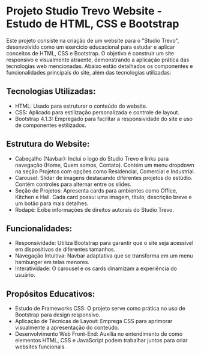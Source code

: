 # Projeto Studio Trevo Website - Estudo de HTML, CSS e Bootstrap

Este projeto consiste na criação de um website para o "Studio Trevo", desenvolvido como um exercício educacional para estudar e aplicar conceitos de HTML, CSS e Bootstrap. O objetivo é construir um site responsivo e visualmente atraente, demonstrando a aplicação prática das tecnologias web mencionadas. Abaixo estão detalhados os componentes e funcionalidades principais do site, além das tecnologias utilizadas:

## Tecnologias Utilizadas:
- HTML: Usado para estruturar o conteúdo do website.
- CSS: Aplicado para estilização personalizada e controle de layout.
- Bootstrap 4.1.3: Empregado para facilitar a responsividade do site e uso de componentes estilizados.

## Estrutura do Website:
- Cabeçalho (Navbar): Inclui o logo do Studio Trevo e links para navegação (Home, Quem somos, Contato).
Contém um menu dropdown na seção Projetos com opções como Residencial, Comercial e Industrial.
- Carousel: Slider de imagens destacando diferentes projetos do estúdio.
Contém controles para alternar entre os slides.
- Seção de Projetos: Apresenta cards para ambientes como Office, Kitchen e Hall.
Cada card possui uma imagem, título, descrição breve e um botão para mais detalhes.
- Rodapé: Exibe informações de direitos autorais do Studio Trevo.

## Funcionalidades:
- Responsividade: Utiliza Bootstrap para garantir que o site seja acessível em dispositivos de diferentes tamanhos.
- Navegação Intuitiva: Navbar adaptativa que se transforma em um menu hamburger em telas menores.
- Interatividade: O carousel e os cards dinamizam a experiência do usuário.
## Propósitos Educativos:
- Estudo de Frameworks CSS: O projeto serve como prática no uso de Bootstrap para design responsivo.
- Aplicação de Técnicas de Layout: Emprega CSS para aprimorar visualmente a apresentação do conteúdo.
- Desenvolvimento Web Front-End: Auxilia no entendimento de como elementos HTML, CSS e JavaScript podem trabalhar juntos para criar websites funcionais.
